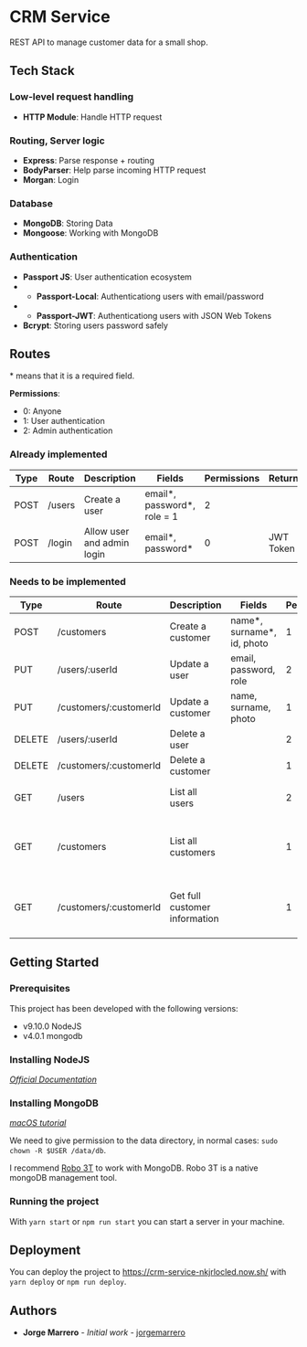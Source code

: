 # CRM Service

REST API to manage customer data for a small shop.

## Tech Stack

### Low-level request handling

- **HTTP Module**: Handle HTTP request

### Routing, Server logic

- **Express**: Parse response + routing
- **BodyParser**: Help parse incoming HTTP request
- **Morgan**: Login

### Database

- **MongoDB**: Storing Data
- **Mongoose**: Working with MongoDB

### Authentication

- **Passport JS**: User authentication ecosystem
- - **Passport-Local**: Authenticationg users with email/password
- - **Passport-JWT**: Authenticationg users with JSON Web Tokens
- **Bcrypt**: Storing users password safely

## Routes

\* means that it is a required field.

**Permissions**:

- 0: Anyone
- 1: User authentication
- 2: Admin authentication

### Already implemented

| Type | Route  | Description                | Fields                      | Permissions | Return    |
| ---- | ------ | -------------------------- | --------------------------- | ----------- | --------- |
| POST | /users | Create a user              | email*, password*, role = 1 | 2           |           |
| POST | /login | Allow user and admin login | email*, password*           | 0           | JWT Token |

### Needs to be implemented

| Type   | Route                  | Description                   | Fields                     | Permissions | Return                                 |
| ------ | ---------------------- | ----------------------------- | -------------------------- | ----------- | -------------------------------------- |
| POST   | /customers             | Create a customer             | name*, surname*, id, photo | 1           |                                        |
| PUT    | /users/:userId         | Update a user                 | email, password, role      | 2           |                                        |
| PUT    | /customers/:customerId | Update a customer             | name, surname, photo       | 1           |                                        |
| DELETE | /users/:userId         | Delete a user                 |                            | 2           |                                        |
| DELETE | /customers/:customerId | Delete a customer             |                            | 1           |                                        |
| GET    | /users                 | List all users                |                            | 2           | All users (email and id)               |
| GET    | /customers             | List all customers            |                            | 1           | All customers (name, surname and id)   |
| GET    | /customers/:customerId | Get full customer information |                            | 1           | Customer (name, surname, id and photo) |

## Getting Started

### Prerequisites

This project has been developed with the following versions:

- v9.10.0 NodeJS
- v4.0.1 mongodb

### Installing NodeJS

_[Official Documentation](https://nodejs.org/)_

### Installing MongoDB

_[macOS tutorial](https://docs.mongodb.com/manual/tutorial/install-mongodb-on-os-x)_

We need to give permission to the data directory, in normal cases: `sudo chown -R $USER /data/db`.

I recommend [Robo 3T](https://robomongo.org/) to work with MongoDB. Robo 3T is a native mongoDB management tool.

### Running the project

With `yarn start` or `npm run start` you can start a server in your machine.

## Deployment

You can deploy the project to https://crm-service-nkjrlocled.now.sh/ with `yarn deploy` or `npm run deploy`.

## Authors

- **Jorge Marrero** - _Initial work_ - [jorgemarrero](https://github.com/jorgemarrero)
